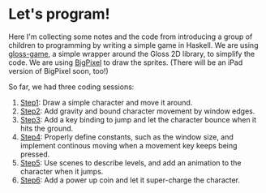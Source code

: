 Let's program!
==============

Here I'm collecting some notes and the code from introducing a group of children to programming by writing a simple game in Haskell. We are using [gloss-game](http://github.com/mchakravarty/gloss-game), a simple wrapper around the Gloss 2D library, to simplify the code. We are using [BigPixel](http://github.com/mchakravarty/BigPixel) to draw the sprites. (There will be an iPad version of BigPixel soon, too!)

So far, we had three coding sessions:

 1. [Step1](https://github.com/mchakravarty/lets-program/tree/master/step1): Draw a simple character and move it around.
 2. [Step2](https://github.com/mchakravarty/lets-program/tree/master/step2): Add gravity and bound character movement by window edges.
 3. [Step3](https://github.com/mchakravarty/lets-program/tree/master/step3): Add a key binding to jump and let the character bounce when it hits the ground.
 4. [Step4](https://github.com/mchakravarty/lets-program/tree/master/step4): Properly define constants, such as the window size, and implement continous moving when a movement key keeps being pressed.
 5. [Step5](https://github.com/mchakravarty/lets-program/tree/master/step5): Use scenes to describe levels, and add an animation to the character when it jumps.
 6. [Step6](https://github.com/mchakravarty/lets-program/tree/master/step6): Add a power up coin and let it super-charge the character.
